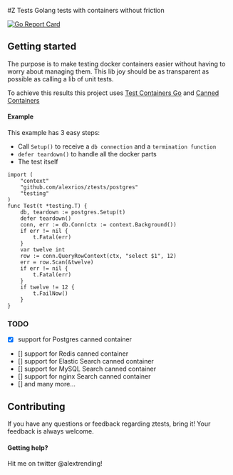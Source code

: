 #Z Tests
Golang tests with containers without friction

[![Go Report Card](https://goreportcard.com/badge/github.com/alexrios/ztests)](https://goreportcard.com/report/github.com/alexrios/ztests)

## Getting started
The purpose is to make testing docker containers easier without having to worry about managing them. 
This lib joy should be as transparent as possible as calling a lib of unit tests.

To achieve this results this project uses [Test Containers Go](https://www.google.com) and
[Canned Containers](https://github.com/alexrios/canned-containers)

#### Example
This example has 3 easy steps:
* Call `Setup()` to receive a `db connection` and a `termination function`
* `defer teardown()` to handle all the docker parts
* The test itself 

```
import (
	"context"
	"github.com/alexrios/ztests/postgres"
	"testing"
)
func Test(t *testing.T) {
	db, teardown := postgres.Setup(t)
	defer teardown()
	conn, err := db.Conn(ctx := context.Background())
	if err != nil {
		t.Fatal(err)
	}
	var twelve int
	row := conn.QueryRowContext(ctx, "select $1", 12)
	err = row.Scan(&twelve)
	if err != nil {
		t.Fatal(err)
	}
	if twelve != 12 {
		t.FailNow()
	}
}

```

### TODO
- [x] support for Postgres canned container 
- [] support for Redis canned container 
- [] support for Elastic Search canned container
- [] support for MySQL Search canned container
- [] support for nginx Search canned container
- [] and many more...

## Contributing
If you have any questions or feedback regarding ztests, bring it!
Your feedback is always welcome.

#### Getting help?
Hit me on twitter @alextrending!

